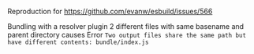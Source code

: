 Reproduction for https://github.com/evanw/esbuild/issues/566

Bundling with a resolver plugin 2 different files with same basename and parent directory causes Error `Two output files share the same path but have different contents: bundle/index.js`
